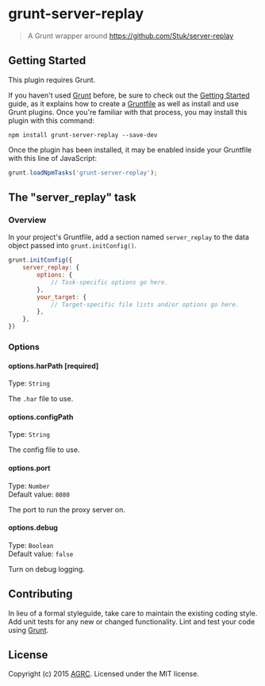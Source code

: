 # grunt-server-replay

> A Grunt wrapper around https://github.com/Stuk/server-replay

## Getting Started
This plugin requires Grunt.

If you haven't used [Grunt](http://gruntjs.com/) before, be sure to check out the [Getting Started](http://gruntjs.com/getting-started) guide, as it explains how to create a [Gruntfile](http://gruntjs.com/sample-gruntfile) as well as install and use Grunt plugins. Once you're familiar with that process, you may install this plugin with this command:

```shell
npm install grunt-server-replay --save-dev
```

Once the plugin has been installed, it may be enabled inside your Gruntfile with this line of JavaScript:

```js
grunt.loadNpmTasks('grunt-server-replay');
```

## The "server_replay" task

### Overview
In your project's Gruntfile, add a section named `server_replay` to the data object passed into `grunt.initConfig()`.

```js
grunt.initConfig({
    server_replay: {
        options: {
            // Task-specific options go here.
        },
        your_target: {
            // Target-specific file lists and/or options go here.
        },
    },
})
```

### Options

#### options.harPath [required]
Type: `String`

The `.har` file to use.

#### options.configPath
Type: `String`

The config file to use.

#### options.port
Type: `Number`  
Default value: `8080`

The port to run the proxy server on.

#### options.debug
Type: `Boolean`  
Default value: `false`

Turn on debug logging.

## Contributing
In lieu of a formal styleguide, take care to maintain the existing coding style. Add unit tests for any new or changed functionality. Lint and test your code using [Grunt](http://gruntjs.com/).

## License
Copyright (c) 2015 [AGRC](http://gis.utah.gov/developer). Licensed under the MIT license.
